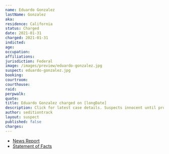 ```yaml
---
name: Eduardo Gonzalez
lastName: Gonzalez
aka:
residence: California
status: Charged
date: 2021-01-31
charged: 2021-01-31
indicted:
age:
occupation:
affiliations:
jurisdiction: Federal
image: /images/preview/eduardo-gonzalez.jpg
suspect: eduardo-gonzalez.jpg
booking:
courtroom:
courthouse:
raid:
perpwalk:
quote:
title: Eduardo Gonzalez charged on [longDate]
description: Click for latest case details. Suspects innocent until proven guilty.
author: seditiontrack
layout: suspect
published: false
charges:
---
```

- [News Report]()
- [Statement of Facts](https://extremism.gwu.edu/sites/g/files/zaxdzs2191/f/Eduardo%20Nicolas%20Alvear%20Gonzalez-Statement%20of%20Facts.pdf)
